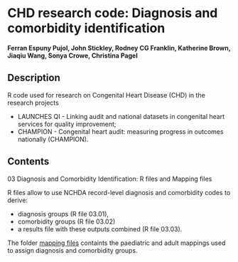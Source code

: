 # CHD research code: Diagnosis and comorbidity identification

**Ferran Espuny Pujol, John Stickley, Rodney CG Franklin, Katherine Brown, Jiaqiu Wang, Sonya Crowe, Christina Pagel**

## Description

R code used for research on Congenital Heart Disease (CHD) in the research projects 

* LAUNCHES QI - Linking audit and national datasets in congenital heart services for quality improvement;
* CHAMPION - Congenital heart audit: measuring progress in outcomes nationally (CHAMPION).

## Contents

03 Diagnosis and Comorbidity Identification: R files and Mapping files

R files allow to use NCHDA record-level diagnosis and comorbidity codes to derive:

* diagnosis groups (R file 03.01), 
* comorbidity groups (R file 03.02)
* a results file with these outputs combined (R file 03.03).

The folder [mapping files](<mapping files>) containts the paediatric and adult mappings used to assign diagnosis and comorbidity groups.
